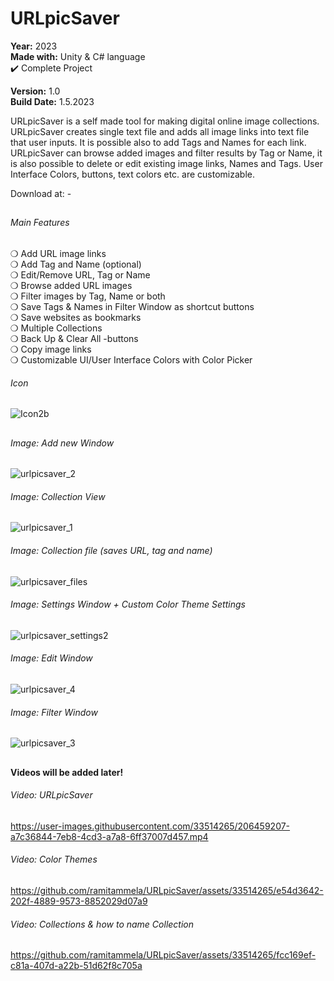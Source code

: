 # URLpicSaver
**Year:** 2023  
**Made with:** Unity & C# language  
✔️ Complete Project

**Version:** 1.0  
**Build Date:** 1.5.2023  

URLpicSaver is a self made tool for making digital online image collections. URLpicSaver creates single text file and adds all image links into text file that user inputs. It is possible also to add Tags and Names for each link. URLpicSaver can browse added images and filter results by Tag or Name, it is also possible to delete or edit existing image links, Names and Tags. User Interface Colors, buttons, text colors etc. are customizable.

Download at: -

##

###### Main Features  
❍ Add URL image links  
❍ Add Tag and Name (optional)  
❍ Edit/Remove URL, Tag or Name  
❍ Browse added URL images  
❍ Filter images by Tag, Name or both  
❍ Save Tags & Names in Filter Window as shortcut buttons  
❍ Save websites as bookmarks  
❍ Multiple Collections  
❍ Back Up & Clear All -buttons  
❍ Copy image links  
❍ Customizable UI/User Interface Colors with Color Picker 

###### Icon
![Icon2b](https://user-images.githubusercontent.com/33514265/235365633-1634b3c5-7c54-42db-9f35-00284d7997a0.png)

##

###### Image: Add new Window
![urlpicsaver_2](https://github.com/ramitammela/URLpicSaver/assets/33514265/4c98d63f-d0e3-4f53-9131-8b49c44db44a)

###### Image: Collection View
![urlpicsaver_1](https://github.com/ramitammela/URLpicSaver/assets/33514265/f04e524a-167e-46f3-904b-69d3fa9b23d7)

###### Image: Collection file (saves URL, tag and name)
![urlpicsaver_files](https://github.com/ramitammela/URLpicSaver/assets/33514265/4ef5ba13-ad85-495b-ac03-36a81b5804d1)

###### Image: Settings Window + Custom Color Theme Settings
![urlpicsaver_settings2](https://github.com/ramitammela/URLpicSaver/assets/33514265/a9d233b6-ae3a-4e15-80e2-24f3e81759f6)

###### Image: Edit Window
![urlpicsaver_4](https://github.com/ramitammela/URLpicSaver/assets/33514265/759b289b-dccd-4f44-9f5a-495081a6731f)

###### Image: Filter Window
![urlpicsaver_3](https://github.com/ramitammela/URLpicSaver/assets/33514265/52a87043-fbda-43d0-9ca6-bf076cdf7af8)


##



#### Videos will be added later!


###### Video: URLpicSaver
https://user-images.githubusercontent.com/33514265/206459207-a7c36844-7eb8-4cd3-a7a8-6ff37007d457.mp4

###### Video: Color Themes
https://github.com/ramitammela/URLpicSaver/assets/33514265/e54d3642-202f-4889-9573-8852029d07a9

###### Video: Collections & how to name Collection
https://github.com/ramitammela/URLpicSaver/assets/33514265/fcc169ef-c81a-407d-a22b-51d62f8c705a





